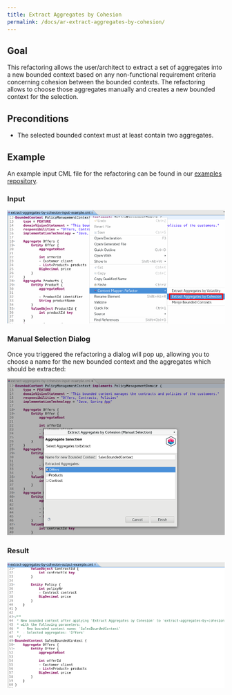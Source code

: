 ```yaml
---
title: Extract Aggregates by Cohesion
permalink: /docs/ar-extract-aggregates-by-cohesion/
---
```


## Goal
This refactoring allows the user/architect to extract a set of aggregates into a new bounded context based on any non-functional
requirement criteria concerning cohesion between the bounded contexts. The refactoring allows to choose those aggregates manually 
and creates a new bounded context for the selection.

## Preconditions
 * The selected bounded context must at least contain two aggregates.

## Example
An example input CML file for the refactoring can be found in our [examples repository](https://github.com/ContextMapper/context-mapper-examples/tree/master/src/main/resources/architectural-refactorings).

### Input
<a href="/img/extract-aggregates-by-cohesion-input.png">![Extract Aggregates by Cohesion Example Input](/img/extract-aggregates-by-cohesion-input.png)</a>

### Manual Selection Dialog
Once you triggered the refactoring a dialog will pop up, allowing you to choose a name for the new bounded context and the aggregates
which should be extracted:

<a href="/img/extract-aggregates-by-cohesion-dialog.png">![Extract Aggregates by Cohesion Example Dialog](/img/extract-aggregates-by-cohesion-dialog.png)</a>

### Result
<a href="/img/extract-aggregates-by-cohesion-output.png">![Extract Aggregates by Cohesion Example Output](/img/extract-aggregates-by-cohesion-output.png)</a>
